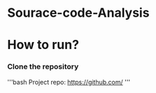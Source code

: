 # Sourace-code-Analysis

# How to run?

### Clone the repository

'''bash
Project repo: https://github.com/
'''
